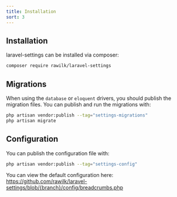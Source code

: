 ```yaml
---
title: Installation
sort: 3
---
```


## Installation

laravel-settings can be installed via composer:

```bash
composer require rawilk/laravel-settings
```

## Migrations

When using the `database` or `eloquent` drivers, you should publish the migration files. You can publish and run the migrations with:

```bash
php artisan vendor:publish --tag="settings-migrations"
php artisan migrate
```

## Configuration

You can publish the configuration file with:

```bash
php artisan vendor:publish --tag="settings-config"
```

You can view the default configuration here: https://github.com/rawilk/laravel-settings/blob/{branch}/config/breadcrumbs.php
